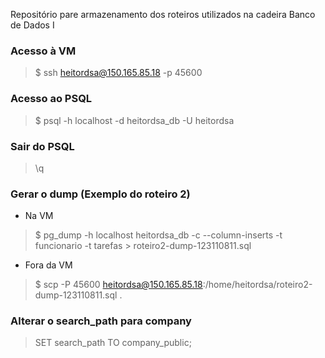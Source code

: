 Repositório pare armazenamento dos roteiros utilizados na cadeira Banco de Dados I

### Acesso à VM

> $ ssh heitordsa@150.165.85.18 -p 45600

### Acesso ao PSQL

> $ psql -h localhost -d heitordsa_db -U heitordsa

### Sair do PSQL

> \q

### Gerar o dump (Exemplo do roteiro 2)

- Na VM
> $ pg_dump -h localhost heitordsa_db -c --column-inserts -t funcionario -t tarefas > roteiro2-dump-123110811.sql

- Fora da VM
> $ scp -P 45600 heitordsa@150.165.85.18:/home/heitordsa/roteiro2-dump-123110811.sql .

### Alterar o search_path para company

> SET search_path TO company_public;